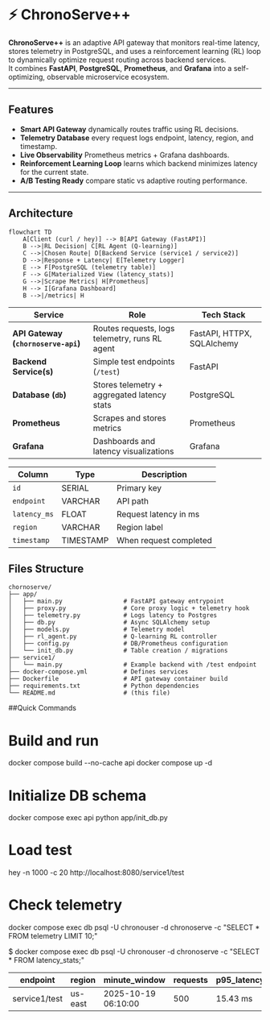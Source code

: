 # ⚡ ChronoServe++

**ChronoServe++** is an adaptive API gateway that monitors real-time latency, stores telemetry in PostgreSQL, and uses a reinforcement learning (RL) loop to dynamically optimize request routing across backend services.  
It combines **FastAPI**, **PostgreSQL**, **Prometheus**, and **Grafana** into a self-optimizing, observable microservice ecosystem.

---

## Features
- **Smart API Gateway** dynamically routes traffic using RL decisions.  
- **Telemetry Database** every request logs endpoint, latency, region, and timestamp.  
- **Live Observability** Prometheus metrics + Grafana dashboards.  
- **Reinforcement Learning Loop** learns which backend minimizes latency for the current state.  
- **A/B Testing Ready** compare static vs adaptive routing performance.

---

## Architecture

```
flowchart TD
    A[Client (curl / hey)] --> B[API Gateway (FastAPI)]
    B -->|RL Decision| C[RL Agent (Q-learning)]
    C -->|Chosen Route| D[Backend Service (service1 / service2)]
    D -->|Response + Latency| E[Telemetry Logger]
    E --> F[PostgreSQL (telemetry table)]
    F --> G[Materialized View (latency_stats)]
    G -->|Scrape Metrics| H[Prometheus]
    H --> I[Grafana Dashboard]
    B -->|/metrics| H
```

| Service                             | Role                                           | Tech Stack                 |
| ----------------------------------- | ---------------------------------------------- | -------------------------- |
| **API Gateway (`chornoserve-api`)** | Routes requests, logs telemetry, runs RL agent | FastAPI, HTTPX, SQLAlchemy |
| **Backend Service(s)**              | Simple test endpoints (`/test`)                | FastAPI                    |
| **Database (`db`)**                 | Stores telemetry + aggregated latency stats    | PostgreSQL                 |
| **Prometheus**                      | Scrapes and stores metrics                     | Prometheus                 |
| **Grafana**                         | Dashboards and latency visualizations          | Grafana                    |



| Column       | Type      | Description            |
| ------------ | --------- | ---------------------- |
| `id`         | SERIAL    | Primary key            |
| `endpoint`   | VARCHAR   | API path               |
| `latency_ms` | FLOAT     | Request latency in ms  |
| `region`     | VARCHAR   | Region label           |
| `timestamp`  | TIMESTAMP | When request completed |



## Files Structure
```
chornoserve/
├── app/
│   ├── main.py                 # FastAPI gateway entrypoint
│   ├── proxy.py                # Core proxy logic + telemetry hook
│   ├── telemetry.py            # Logs latency to Postgres
│   ├── db.py                   # Async SQLAlchemy setup
│   ├── models.py               # Telemetry model
│   ├── rl_agent.py             # Q-learning RL controller
│   ├── config.py               # DB/Prometheus configuration
│   └── init_db.py              # Table creation / migrations
├── service1/
│   └── main.py                 # Example backend with /test endpoint
├── docker-compose.yml          # Defines services
├── Dockerfile                  # API gateway container build
├── requirements.txt            # Python dependencies
└── README.md                   # (this file)
```



##Quick Commands

# Build and run
docker compose build --no-cache api
docker compose up -d

# Initialize DB schema
docker compose exec api python app/init_db.py

# Load test
hey -n 1000 -c 20 http://localhost:8080/service1/test

# Check telemetry
docker compose exec db psql -U chronouser -d chronoserve -c "SELECT * FROM telemetry LIMIT 10;"


$ docker compose exec db psql -U chronouser -d chronoserve -c "SELECT * FROM latency_stats;"

  | endpoint      | region  | minute_window        | requests | p95_latency | avg_latency |
  |----------------|----------|----------------------|-----------|--------------|--------------|
  | service1/test | us-east | 2025-10-19 06:10:00 | 500       | 15.43 ms     | 10.22 ms     |




